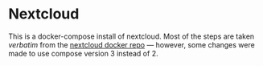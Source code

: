 # Nextcloud

This is a docker-compose install of nextcloud. Most of the steps are taken *verbatim* from the [nextcloud docker repo](https://github.com/nextcloud/docker#running-this-image-with-docker-compose) ― however, some changes were made to use compose version 3 instead of 2. 